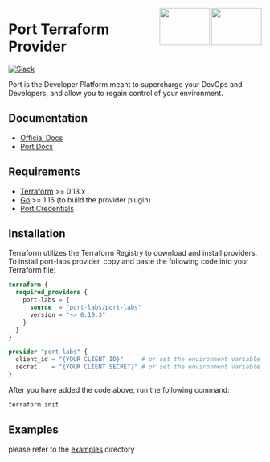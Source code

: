 <img align="right" src="https://user-images.githubusercontent.com/8277210/183290078-f38cdfd2-e5da-4562-82e6-f274d0330825.svg#gh-dark-mode-only" width="100" height="74" /> <img align="right" width="100" height="74" src="https://user-images.githubusercontent.com/8277210/183290025-d7b24277-dfb4-4ce1-bece-7fe0ecd5efd4.svg#gh-light-mode-only" />

# Port Terraform Provider

[![Slack](https://img.shields.io/badge/Slack-4A154B?style=for-the-badge&logo=slack&logoColor=white)](https://join.slack.com/t/devex-community/shared_invite/zt-1bmf5621e-GGfuJdMPK2D8UN58qL4E_g)

Port is the Developer Platform meant to supercharge your DevOps and Developers, and allow you to regain control of your environment.

## Documentation

- [Official Docs](https://registry.terraform.io/providers/port-labs/port/latest/docs)
- [Port Docs](https://docs.getport.io/build-your-software-catalog/sync-data-to-catalog/iac/terraform)

## Requirements

- [Terraform](https://www.terraform.io/downloads.html) >= 0.13.x
- [Go](https://golang.org/doc/install) >= 1.16 (to build the provider plugin)
- [Port Credentials](https://docs.getport.io/build-your-software-catalog/sync-data-to-catalog/api/#find-your-port-credentials)

## Installation

Terraform utilizes the Terraform Registry to download and install providers. To install port-labs provider, copy and paste the following code into your Terraform file:

```terraform
terraform {
  required_providers {
    port-labs = {
      source  = "port-labs/port-labs"
      version = "~> 0.10.3"
    }
  }
}

provider "port-labs" {
  client_id = "{YOUR CLIENT ID}"     # or set the environment variable PORT_CLIENT_ID
  secret    = "{YOUR CLIENT SECRET}" # or set the environment variable PORT_CLIENT_SECRET
}
```

After you have added the code above, run the following command:

```bash
terraform init
```

## Examples

please refer to the [examples](./examples) directory
